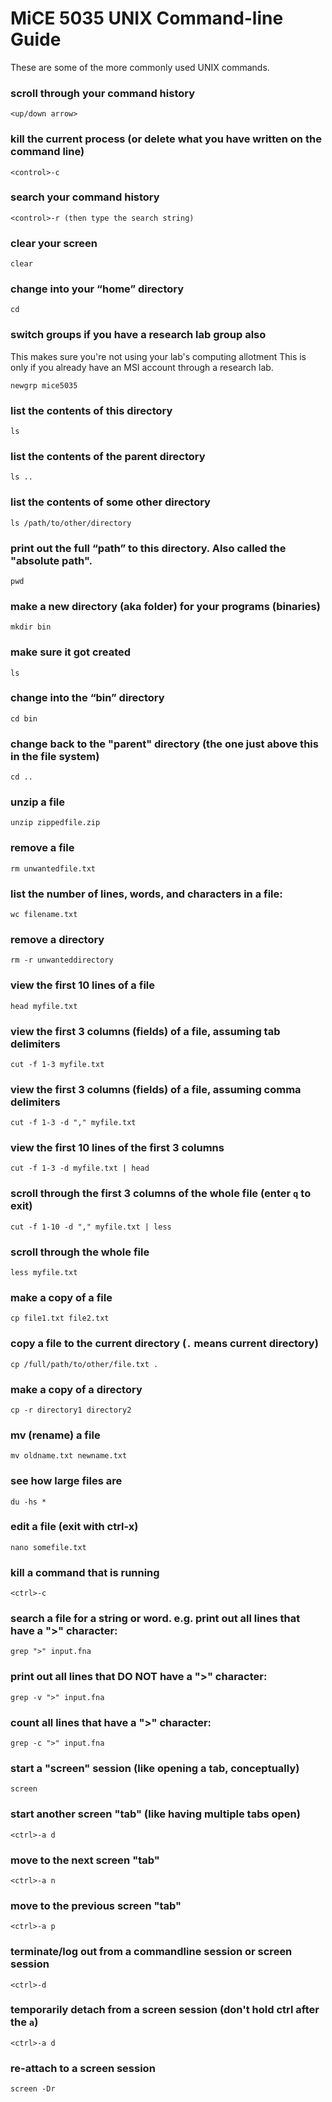 
# MiCE 5035 UNIX Command-line Guide

These are some of the more commonly used UNIX commands.

### scroll through your command history
```
<up/down arrow>
```

### kill the current process (or delete what you have written on the command line)
```
<control>-c
```

### search your command history
```
<control>-r (then type the search string)
```

### clear your screen
```
clear
```

### change into your “home” directory
```
cd
```

### switch groups if you have a research lab group also
This makes sure you're not using your lab's computing allotment
This is only if you already have an MSI account through a research lab.
```
newgrp mice5035
```


### list the contents of this directory
```
ls
```

### list the contents of the parent directory
```
ls ..
```

### list the contents of some other directory
```
ls /path/to/other/directory
```

### print out the full “path” to this directory. Also called the "absolute path".
```
pwd
```

### make a new directory (aka folder) for your programs (binaries)
```
mkdir bin
```

### make sure it got created
```
ls
```

### change into the “bin” directory
```
cd bin
```

### change back to the "parent" directory (the one just above this in the file system)
```
cd ..
```

### unzip a file
```
unzip zippedfile.zip
```

### remove a file
```
rm unwantedfile.txt
```

### list the number of lines, words, and characters in a file:
```
wc filename.txt
```


### remove a directory
```
rm -r unwanteddirectory
```

### view the first 10 lines of a file
```
head myfile.txt
```

### view the first 3 columns (fields) of a file, assuming tab delimiters
```
cut -f 1-3 myfile.txt
```

### view the first 3 columns (fields) of a file, assuming comma delimiters
```
cut -f 1-3 -d "," myfile.txt
```

### view the first 10 lines of the first 3 columns
```
cut -f 1-3 -d myfile.txt | head 
```

### scroll through the first 3 columns of the whole file (enter `q` to exit)
```
cut -f 1-10 -d "," myfile.txt | less
```

### scroll through the whole file
```
less myfile.txt
```

### make a copy of a file
```
cp file1.txt file2.txt
```

### copy a file to the current directory (`.` means current directory)
```
cp /full/path/to/other/file.txt .
```

### make a copy of a directory
```
cp -r directory1 directory2
```

### mv (rename) a file
```
mv oldname.txt newname.txt
```

### see how large files are
```
du -hs *
```

### edit a file (exit with ctrl-x)
```
nano somefile.txt
```

### kill a command that is running
```
<ctrl>-c
```

### search a file for a string or word. e.g. print out all lines that have a ">" character:
```
grep ">" input.fna
```

### print out all lines that DO NOT have a ">" character:
```
grep -v ">" input.fna
```

### count all lines that have a ">" character:
```
grep -c ">" input.fna
```

### start a "screen" session (like opening a tab, conceptually)
```
screen
```

### start another screen "tab" (like having multiple tabs open)
```
<ctrl>-a d
```

### move to the next screen "tab"
```
<ctrl>-a n
```

### move to the previous screen "tab"
```
<ctrl>-a p
```

### terminate/log out from a commandline session or screen session
```
<ctrl>-d
```

### temporarily detach from a screen session (don't hold ctrl after the `a`)
```
<ctrl>-a d
```

### re-attach to a screen session
```
screen -Dr
```
